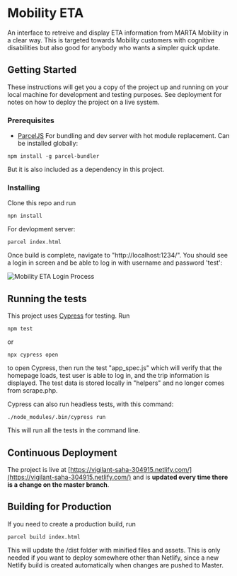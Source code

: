 # Mobility ETA

An interface to retreive and display ETA information from MARTA Mobility in a clear way. This is targeted towards Mobility customers with cognitive disabilities but also good for anybody who wants a simpler quick update.

## Getting Started

These instructions will get you a copy of the project up and running on your local machine for development and testing purposes. See deployment for notes on how to deploy the project on a live system.

### Prerequisites

- [ParcelJS](https://github.com/parcel-bundler/parcel) For bundling and dev server with hot module replacement. Can be installed globally:

```
npm install -g parcel-bundler
```

But it is also included as a dependency in this project.

### Installing

Clone this repo and run

```
npn install
```

For devlopment server:
```
parcel index.html
```

Once build is complete, navigate to "http://localhost:1234/". You should see a login in screen and be able to log in with username and password 'test':

![Mobility ETA Login Process](https://media.giphy.com/media/1zRdhwH9CKNjzeHdH0/giphy.gif)


## Running the tests

This project uses [Cypress](https://www.cypress.io/) for testing. Run 
```
npm test
```
or 
```
npx cypress open
```
to open Cypress, then run the test "app_spec.js" which will verify that the homepage loads, test user is able to log in, and the trip information is displayed. The test data is stored locally in "helpers" and no longer comes from scrape.php.

Cypress can also run headless tests, with this command:
```
./node_modules/.bin/cypress run
```
This will run all the tests in the command line.

## Continuous Deployment

The project is live at [https://vigilant-saha-304915.netlify.com/](https://vigilant-saha-304915.netlify.com/) and is **updated every time there is a change on the master branch**.

## Building for Production

If you need to create a production build, run

```
parcel build index.html
```
This will update the /dist folder with minified files and assets. This is only needed if you want to deploy somewhere other than Netlify, since a new Netlify build is created automatically when changes are pushed to Master.
